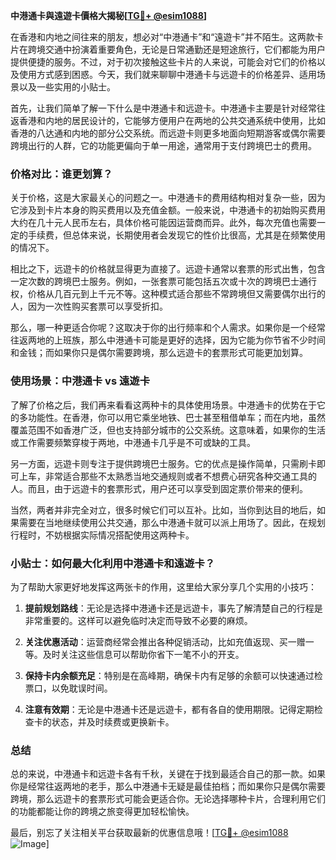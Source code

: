 **中港通卡與遠遊卡價格大揭秘[[TG💪+ @esim1088](https://t.me/s/esim1088)]**

在香港和内地之间往来的朋友，想必对“中港通卡”和“遠遊卡”并不陌生。这两款卡片在跨境交通中扮演着重要角色，无论是日常通勤还是短途旅行，它们都能为用户提供便捷的服务。不过，对于初次接触这些卡片的人来说，可能会对它们的价格以及使用方式感到困惑。今天，我们就来聊聊中港通卡与远遊卡的价格差异、适用场景以及一些实用的小贴士。

首先，让我们简单了解一下什么是中港通卡和远遊卡。中港通卡主要是针对经常往返香港和内地的居民设计的，它能够方便用户在两地的公共交通系统中使用，比如香港的八达通和内地的部分公交系统。而远遊卡则更多地面向短期游客或偶尔需要跨境出行的人群，它的功能更偏向于单一用途，通常用于支付跨境巴士的费用。

### **价格对比：谁更划算？**

关于价格，这是大家最关心的问题之一。中港通卡的费用结构相对复杂一些，因为它涉及到卡片本身的购买费用以及充值金额。一般来说，中港通卡的初始购买费用大约在几十元人民币左右，具体价格可能因运营商而异。此外，每次充值也需要一定的手续费，但总体来说，长期使用者会发现它的性价比很高，尤其是在频繁使用的情况下。

相比之下，远遊卡的价格就显得更为直接了。远遊卡通常以套票的形式出售，包含一定次数的跨境巴士服务。例如，一张套票可能包括五次或十次的跨境巴士通行权，价格从几百元到上千元不等。这种模式适合那些不常跨境但又需要偶尔出行的人，因为一次性购买套票可以享受折扣。

那么，哪一种更适合你呢？这取决于你的出行频率和个人需求。如果你是一个经常往返两地的上班族，那么中港通卡可能是更好的选择，因为它能为你节省不少时间和金钱；而如果你只是偶尔需要跨境，那么远遊卡的套票形式可能更加划算。

### **使用场景：中港通卡 vs 遠遊卡**

了解了价格之后，我们再来看看这两种卡的具体使用场景。中港通卡的优势在于它的多功能性。在香港，你可以用它乘坐地铁、巴士甚至租借单车；而在内地，虽然覆盖范围不如香港广泛，但也支持部分城市的公交系统。这意味着，如果你的生活或工作需要频繁穿梭于两地，中港通卡几乎是不可或缺的工具。

另一方面，远遊卡则专注于提供跨境巴士服务。它的优点是操作简单，只需刷卡即可上车，非常适合那些不太熟悉当地交通规则或者不想费心研究各种交通工具的人。而且，由于远遊卡的套票形式，用户还可以享受到固定票价带来的便利。

当然，两者并非完全对立，很多时候它们可以互补。比如，当你到达目的地后，如果需要在当地继续使用公共交通，那么中港通卡就可以派上用场了。因此，在规划行程时，不妨根据实际情况搭配使用这两种卡。

### **小贴士：如何最大化利用中港通卡和遠遊卡？**

为了帮助大家更好地发挥这两张卡的作用，这里给大家分享几个实用的小技巧：

1. **提前规划路线**：无论是选择中港通卡还是远遊卡，事先了解清楚自己的行程是非常重要的。这样可以避免临时决定而导致不必要的麻烦。
   
2. **关注优惠活动**：运营商经常会推出各种促销活动，比如充值返现、买一赠一等。及时关注这些信息可以帮助你省下一笔不小的开支。

3. **保持卡内余额充足**：特别是在高峰期，确保卡内有足够的余额可以快速通过检票口，以免耽误时间。

4. **注意有效期**：无论是中港通卡还是远遊卡，都有各自的使用期限。记得定期检查卡的状态，并及时续费或更换新卡。

### **总结**

总的来说，中港通卡和远遊卡各有千秋，关键在于找到最适合自己的那一款。如果你是经常往返两地的老手，那么中港通卡无疑是最佳拍档；而如果你只是偶尔需要跨境，那么远遊卡的套票形式可能会更适合你。无论选择哪种卡片，合理利用它们的功能都能让你的跨境之旅变得更加轻松愉快。

最后，别忘了关注相关平台获取最新的优惠信息哦！[[TG💪+ @esim1088](https://t.me/s/esim1088) ![Image](https://i.postimg.cc/4NQfJmqS/Snipaste-2025-05-13-00-14-12.png)]